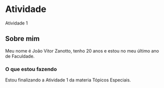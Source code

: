 # Atividade
Atividade 1

## Sobre mim
  
Meu nome é João Vitor Zanotto, tenho 20 anos e estou no meu último ano de Faculdade.

### O que estou fazendo

Estou finalizando a Atividade 1 da materia Tópicos Especiais.
